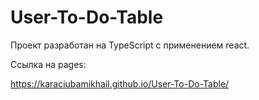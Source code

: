 # User-To-Do-Table

Проект разработан на TypeScript с применением react.

Ссылка на pages:

https://karaciubamikhail.github.io/User-To-Do-Table/